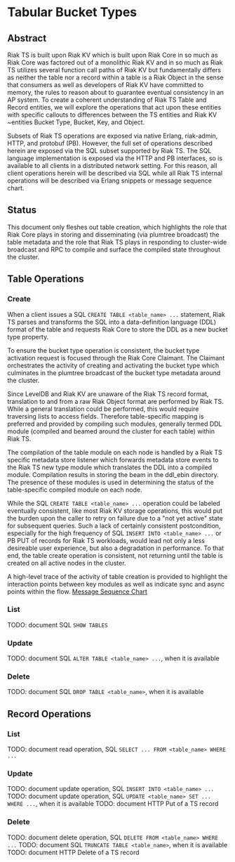 # Tabular Bucket Types
## Abstract
Riak TS is built upon Riak KV which is built upon Riak Core in so much as
Riak Core was factored out of a monolithic Riak KV and in so much as Riak TS
utilizes several function call paths of Riak KV but fundamentally differs
as neither the table nor a record within a table is a Riak Object in the sense
that consumers as well as developers of Riak KV have committed to memory, the
rules to reason about to guarantee eventual consistency in an AP system. To
create a coherent understanding of Riak TS Table and Record entities, we will
explore the operations that act upon these entities with specific callouts to
differences between the TS entities and Riak KV ~entities Bucket Type, Bucket,
Key, and Object.

Subsets of Riak TS operations are exposed via native Erlang, riak-admin, HTTP,
and protobuf (PB). However, the full set of operations described herein are
exposed via the SQL subset supported by Riak TS. The SQL language implementation
is exposed via the HTTP and PB interfaces, so is available to all clients in a
distributed network setting. For this reason, all client operations herein will
be described via SQL while all Riak TS internal operations will be described via
Erlang snippets or message sequence chart.

## Status
This document only fleshes out table creation, which highlights the role that
Riak Core plays in storing and disseminating (via plumtree broadcast) the
table metadata and the role that Riak TS plays in responding to cluster-wide
broadcast and RPC to compile and surface the compiled state throughout the
cluster.

## Table Operations
### Create
When a client issues a SQL `CREATE TABLE <table_name> ...` statement, Riak TS
parses and transforms the SQL into a data-definition language (DDL) format of
the table and requests Riak Core to store the DDL as a new bucket type property.

To ensure the bucket type operation is consistent, the bucket type activation
request is focused through the Riak Core Claimant. The Claimant orchestrates
the activity of creating and activating the bucket type which culminates in the
plumtree broadcast of the bucket type metadata around the cluster.

Since LevelDB and Riak KV are unaware of the Riak TS record format, translation
to and from a raw Riak Object format are performed by Riak TS. While a general
translation could be performed, this would require traversing lists to access
fields. Therefore table-specific mapping is preferred and provided by compiling
such modules, generally termed DDL module (compiled and beamed around the
cluster for each table) within Riak TS.

The compilation of the table module on each node is handled by a Riak TS specific
metadata store listener which forwards metadata store events to the Riak TS
new type module which translates the DDL into a compiled module. Compilation
results in storing the beam in the ddl_ebin directory. The presence of these
modules is used in determining the status of the table-specific compiled module
on each node.

While the SQL `CREATE TABLE <table_name> ...` operation could be labeled
eventually consistent, like most Riak KV storage operations, this would put the
burden upon the caller to retry on failure due to a "not yet active" state for
subsequent queries. Such a lack of certainly consistent postcondition,
especially for the high frequency of SQL `INSERT INTO <table_name> ...` or
PB PUT of records for Riak TS workloads, would lead not only a less desireable
user experience, but also a degradation in performance. To that end, the table
create operation is consistent, not returning until the table is created on all
active nodes in the cluster.

A high-level trace of the activity of table creation is provided to highlight
the interaction points between key modules as well as indicate sync and async
points within the flow.
[Message Sequence Chart](./tabular_buckets_create_table.svg)

### List
TODO: document SQL `SHOW TABLES`
### Update
TODO: document SQL `ALTER TABLE <table_name> ...`, when it is available
### Delete
TODO: document SQL `DROP TABLE <table_name>`, when it is available

## Record Operations
### List
TODO: document read operation, SQL `SELECT ... FROM <table_name> WHERE ...`
### Update
TODO: document update operation, SQL `INSERT INTO <table_name> ...`
TODO: document update operation, SQL `UPDATE <table_name> SET ... WHERE ...`, when it is available
TODO: document HTTP Put of a TS record
### Delete
TODO: document delete operation, SQL `DELETE FROM <table_name> WHERE ...`
TODO: document SQL `TRUNCATE TABLE <table_name>`, when it is available
TODO: document HTTP Delete of a TS record
